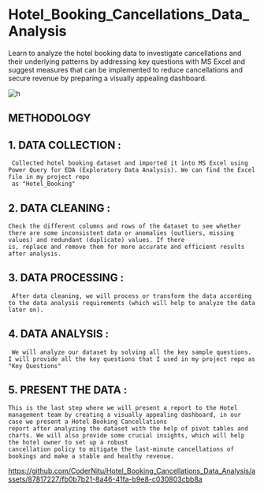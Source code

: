 # Hotel_Booking_Cancellations_Data_Analysis

Learn to analyze the hotel booking data to investigate cancellations and their underlying patterns by addressing key questions with MS Excel and suggest measures that can be implemented to reduce cancellations and secure revenue by preparing a visually appealing dashboard.

![h](https://github.com/CoderNitu/Hotel_Booking_Cancellations_Data_Analysis/assets/87817227/33987016-4d4b-49e7-ad5f-916f729fb006)


 ## METHODOLOGY

## 1. DATA COLLECTION :

     Collected hotel booking dataset and imported it into MS Excel using Power Query for EDA (Exploratory Data Analysis). We can find the Excel file in my project repo 
     as "Hotel_Booking"
   
## 2.  DATA CLEANING :

    Check the different columns and rows of the dataset to see whether there are some inconsistent data or anomalies (outliers, missing values) and redundant (duplicate) values. If there 
    is, replace and remove them for more accurate and efficient results after analysis.
    
## 3.  DATA PROCESSING :

     After data cleaning, we will process or transform the data according to the data analysis requirements (which will help to analyze the data later on).
    
## 4. DATA ANALYSIS :

     We will analyze our dataset by solving all the key sample questions. I will provide all the key questions that I used in my project repo as "Key Questions"
   
## 5. PRESENT THE DATA :

    This is the last step where we will present a report to the Hotel management team by creating a visually appealing dashboard, in our case we present a Hotel Booking Cancellations 
    report after analyzing the dataset with the help of pivot tables and charts. We will also provide some crucial insights, which will help the hotel owner to set up a robust 
    cancellation policy to mitigate the last-minute cancellations of bookings and make a stable and healthy revenue. 

    
https://github.com/CoderNitu/Hotel_Booking_Cancellations_Data_Analysis/assets/87817227/fb0b7b21-8a46-41fa-b9e8-c030803cbb8a


